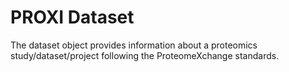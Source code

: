 # PROXI Dataset

The dataset object provides information about a proteomics study/dataset/project following the ProteomeXchange standards.